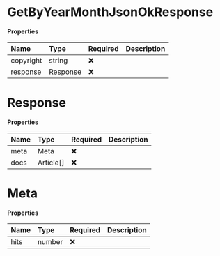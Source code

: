 # GetByYearMonthJsonOkResponse

**Properties**

| Name      | Type     | Required | Description |
| :-------- | :------- | :------- | :---------- |
| copyright | string   | ❌       |             |
| response  | Response | ❌       |             |

# Response

**Properties**

| Name | Type      | Required | Description |
| :--- | :-------- | :------- | :---------- |
| meta | Meta      | ❌       |             |
| docs | Article[] | ❌       |             |

# Meta

**Properties**

| Name | Type   | Required | Description |
| :--- | :----- | :------- | :---------- |
| hits | number | ❌       |             |

<!-- This file was generated by liblab | https://liblab.com/ -->
